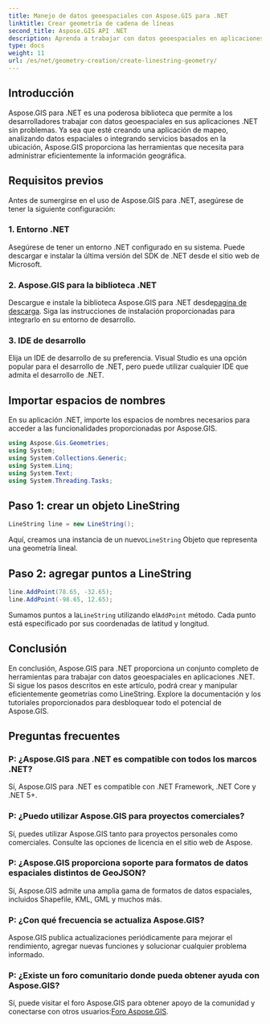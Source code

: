 ```yaml
---
title: Manejo de datos geoespaciales con Aspose.GIS para .NET
linktitle: Crear geometría de cadena de líneas
second_title: Aspose.GIS API .NET
description: Aprenda a trabajar con datos geoespaciales en aplicaciones .NET utilizando Aspose.GIS para .NET. Cree, analice y visualice mapas sin esfuerzo.
type: docs
weight: 11
url: /es/net/geometry-creation/create-linestring-geometry/
---
```

## Introducción
Aspose.GIS para .NET es una poderosa biblioteca que permite a los desarrolladores trabajar con datos geoespaciales en sus aplicaciones .NET sin problemas. Ya sea que esté creando una aplicación de mapeo, analizando datos espaciales o integrando servicios basados en la ubicación, Aspose.GIS proporciona las herramientas que necesita para administrar eficientemente la información geográfica.
## Requisitos previos
Antes de sumergirse en el uso de Aspose.GIS para .NET, asegúrese de tener la siguiente configuración:
### 1. Entorno .NET
Asegúrese de tener un entorno .NET configurado en su sistema. Puede descargar e instalar la última versión del SDK de .NET desde el sitio web de Microsoft.
### 2. Aspose.GIS para la biblioteca .NET
 Descargue e instale la biblioteca Aspose.GIS para .NET desde[pagina de descarga](https://releases.aspose.com/gis/net/). Siga las instrucciones de instalación proporcionadas para integrarlo en su entorno de desarrollo.
### 3. IDE de desarrollo
Elija un IDE de desarrollo de su preferencia. Visual Studio es una opción popular para el desarrollo de .NET, pero puede utilizar cualquier IDE que admita el desarrollo de .NET.

## Importar espacios de nombres
En su aplicación .NET, importe los espacios de nombres necesarios para acceder a las funcionalidades proporcionadas por Aspose.GIS.

```csharp
using Aspose.Gis.Geometries;
using System;
using System.Collections.Generic;
using System.Linq;
using System.Text;
using System.Threading.Tasks;
```
## Paso 1: crear un objeto LineString
```csharp
LineString line = new LineString();
```
 Aquí, creamos una instancia de un nuevo`LineString` Objeto que representa una geometría lineal.
## Paso 2: agregar puntos a LineString
```csharp
line.AddPoint(78.65, -32.65);
line.AddPoint(-98.65, 12.65);
```
 Sumamos puntos a la`LineString` utilizando el`AddPoint` método. Cada punto está especificado por sus coordenadas de latitud y longitud.

## Conclusión
En conclusión, Aspose.GIS para .NET proporciona un conjunto completo de herramientas para trabajar con datos geoespaciales en aplicaciones .NET. Si sigue los pasos descritos en este artículo, podrá crear y manipular eficientemente geometrías como LineString. Explore la documentación y los tutoriales proporcionados para desbloquear todo el potencial de Aspose.GIS.
## Preguntas frecuentes
### P: ¿Aspose.GIS para .NET es compatible con todos los marcos .NET?
Sí, Aspose.GIS para .NET es compatible con .NET Framework, .NET Core y .NET 5+.
### P: ¿Puedo utilizar Aspose.GIS para proyectos comerciales?
Sí, puedes utilizar Aspose.GIS tanto para proyectos personales como comerciales. Consulte las opciones de licencia en el sitio web de Aspose.
### P: ¿Aspose.GIS proporciona soporte para formatos de datos espaciales distintos de GeoJSON?
Sí, Aspose.GIS admite una amplia gama de formatos de datos espaciales, incluidos Shapefile, KML, GML y muchos más.
### P: ¿Con qué frecuencia se actualiza Aspose.GIS?
Aspose.GIS publica actualizaciones periódicamente para mejorar el rendimiento, agregar nuevas funciones y solucionar cualquier problema informado.
### P: ¿Existe un foro comunitario donde pueda obtener ayuda con Aspose.GIS?
 Sí, puede visitar el foro Aspose.GIS para obtener apoyo de la comunidad y conectarse con otros usuarios:[Foro Aspose.GIS](https://forum.aspose.com/c/gis/33).